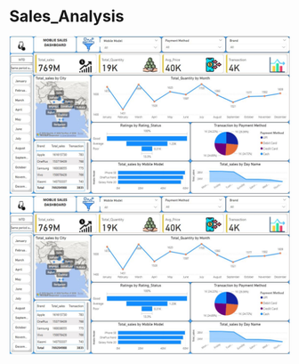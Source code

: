 # Sales_Analysis
![image alt](https://github.com/Raghu73/Sales_Analysis/blob/863af9054a3de30a05dce37587a7f461b92b0bcc/Sales_Data_Analysis.JPG)
![image alt](https://github.com/Raghu73/Sales_Analysis/blob/863af9054a3de30a05dce37587a7f461b92b0bcc/Sales_Data_Analysis.JPG)
